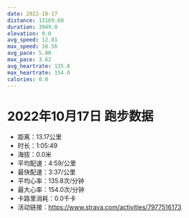 ```yaml
---
date: 2022-10-17
distance: 13169.60
duration: 3949.0
elevation: 0.0
avg_speed: 12.01
max_speed: 16.56
avg_pace: 5.00
max_pace: 3.62
avg_heartrate: 135.8
max_heartrate: 154.0
calories: 0.0
---
```


# 2022年10月17日 跑步数据

- 距离：13.17公里
- 时长：1:05:49
- 海拔：0.0米
- 平均配速：4:59/公里
- 最快配速：3:37/公里
- 平均心率：135.8次/分钟
- 最大心率：154.0次/分钟
- 卡路里消耗：0.0千卡
- 活动链接：https://www.strava.com/activities/7977516173

